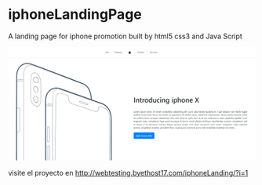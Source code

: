 # iphoneLandingPage
A landing page for iphone promotion built by html5 css3 and Java Script 


![](https://github.com/jhonfe64/iphoneLandingPage/blob/master/iphone.png?raw=true)

visite el proyecto en http://webtesting.byethost17.com/iphoneLanding/?i=1


